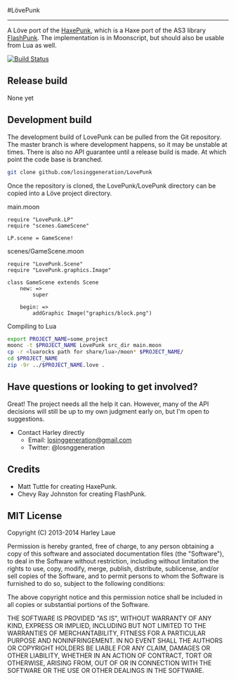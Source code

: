 #LövePunk
***
A Löve port of the [HaxePunk](http://haxepunk.com), which is a Haxe port of the AS3 library [FlashPunk](http://useflashpunk.net). The implementation is in Moonscript, but should also be usable from Lua as well.

[![Build Status](https://travis-ci.org/LovePunk/LovePunk.png?branch=master)](https://travis-ci.org/LovePunk/LovePunk)

## Release build
None yet

## Development build
The development build of LovePunk can be pulled from the Git repository. The master branch is where development happens, so it may be unstable at times. There is also no API guarantee until a release build is made. At which point the code base is branched.

```bash
git clone github.com/losinggeneration/LovePunk
```
Once the repository is cloned, the LovePunk/LovePunk directory can be copied into a Löve project directory.

main.moon
```moonscript
require "LovePunk.LP"
require "scenes.GameScene"

LP.scene = GameScene!
```

scenes/GameScene.moon
```moonscript
require "LovePunk.Scene"
require "LovePunk.graphics.Image"

class GameScene extends Scene
	new: =>
		super

	begin: =>
		addGraphic Image("graphics/block.png")
```

Compiling to Lua
```bash
export PROJECT_NAME=some_project
moonc -t $PROJECT_NAME LovePunk src_dir main.moon
cp -r <luarocks path for share/lua>/moon* $PROJECT_NAME/
cd $PROJECT_NAME
zip -9r ../$PROJECT_NAME.love .
```

## Have questions or looking to get involved?

Great! The project needs all the help it can. However, many of the API decisions will still be up to my own judgment early on, but I'm open to suggestions.

* Contact Harley directly
	* Email: losinggeneration@gmail.com
	* Twitter: @losnggeneration

## Credits

* Matt Tuttle for creating HaxePunk.
* Chevy Ray Johnston for creating FlashPunk.

## MIT License

Copyright (C) 2013-2014 Harley Laue

Permission is hereby granted, free of charge, to any person obtaining a copy of this software and associated documentation files (the "Software"), to deal in the Software without restriction, including without limitation the rights to use, copy, modify, merge, publish, distribute, sublicense, and/or sell copies of the Software, and to permit persons to whom the Software is furnished to do so, subject to the following conditions:

The above copyright notice and this permission notice shall be included in all copies or substantial portions of the Software.

THE SOFTWARE IS PROVIDED "AS IS", WITHOUT WARRANTY OF ANY KIND, EXPRESS OR IMPLIED, INCLUDING BUT NOT LIMITED TO THE WARRANTIES OF MERCHANTABILITY, FITNESS FOR A PARTICULAR PURPOSE AND NONINFRINGEMENT. IN NO EVENT SHALL THE AUTHORS OR COPYRIGHT HOLDERS BE LIABLE FOR ANY CLAIM, DAMAGES OR OTHER LIABILITY, WHETHER IN AN ACTION OF CONTRACT, TORT OR OTHERWISE, ARISING FROM, OUT OF OR IN CONNECTION WITH THE SOFTWARE OR THE USE OR OTHER DEALINGS IN THE SOFTWARE.
